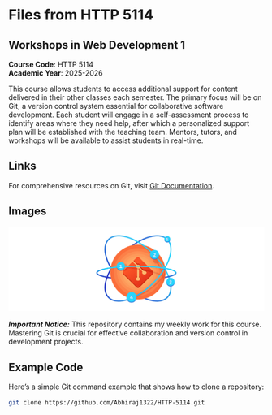 # Files from HTTP 5114

## Workshops in Web Development 1

**Course Code**: HTTP 5114  
**Academic Year**: 2025-2026

This course allows students to access additional support for content delivered in their other classes each semester. The primary focus will be on Git, a version control system essential for collaborative software development. Each student will engage in a self-assessment process to identify areas where they need help, after which a personalized support plan will be established with the teaching team. Mentors, tutors, and workshops will be available to assist students in real-time.

## Links

For comprehensive resources on Git, visit [Git Documentation](https://git-scm.com/doc).

## Images

![Git Workflow](./images/5-git-workflows.png)

***Important Notice:*** This repository contains my weekly work for this course. Mastering Git is crucial for effective collaboration and version control in development projects.

## Example Code

Here’s a simple Git command example that shows how to clone a repository:

```bash
git clone https://github.com/Abhiraj1322/HTTP-5114.git
